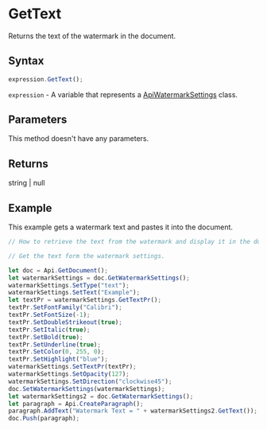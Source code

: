 # GetText

Returns the text of the watermark in the document.

## Syntax

```javascript
expression.GetText();
```

`expression` - A variable that represents a [ApiWatermarkSettings](../ApiWatermarkSettings.md) class.

## Parameters

This method doesn't have any parameters.

## Returns

string \| null

## Example

This example gets a watermark text and pastes it into the document.

```javascript editor-docx
// How to retrieve the text from the watermark and display it in the document.

// Get the text form the watermark settings.

let doc = Api.GetDocument();
let watermarkSettings = doc.GetWatermarkSettings();
watermarkSettings.SetType("text");
watermarkSettings.SetText("Example");
let textPr = watermarkSettings.GetTextPr();
textPr.SetFontFamily("Calibri");
textPr.SetFontSize(-1);
textPr.SetDoubleStrikeout(true);
textPr.SetItalic(true);
textPr.SetBold(true);
textPr.SetUnderline(true);
textPr.SetColor(0, 255, 0);
textPr.SetHighlight("blue");
watermarkSettings.SetTextPr(textPr);
watermarkSettings.SetOpacity(127);
watermarkSettings.SetDirection("clockwise45");
doc.SetWatermarkSettings(watermarkSettings);
let watermarkSettings2 = doc.GetWatermarkSettings();
let paragraph = Api.CreateParagraph();
paragraph.AddText("Watermark Text = " + watermarkSettings2.GetText());
doc.Push(paragraph);
```
